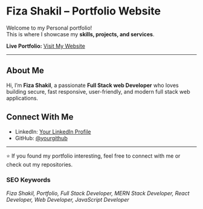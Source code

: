 # Fiza Shakil – Portfolio Website  

Welcome to my Personal portfolio!  
This is where I showcase my **skills, projects, and services**.  

**Live Portfolio:** [Visit My Website](https://fiza-shakil.vercel.app/)  

---

## About Me  
Hi, I’m **Fiza Shakil**, a passionate **Full Stack web Developer** who loves building secure, fast responsive, user-friendly, and modern full stack web applications.    

## Connect With Me  
- LinkedIn: [Your LinkedIn Profile](https://linkedin.com/in/fiza-shakil)  
- GitHub: [@yourgithub](https://github.com/FizaShakil)   

---

⭐ If you found my portfolio interesting, feel free to connect with me or check out my repositories.  


### SEO Keywords  
*Fiza Shakil, Portfolio, Full Stack Developer, MERN Stack Developer, React Developer, Web Developer, JavaScript Developer*  
